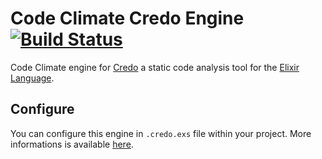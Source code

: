 # Code Climate Credo Engine [![Build Status](https://travis-ci.org/fazibear/codeclimate-credo.svg?branch=master)](https://travis-ci.org/fazibear/codeclimate-credo)

Code Climate engine for [Credo](https://github.com/rrrene/credo) a static code analysis tool for the [Elixir Language](http://elixir-lang.org/).

## Configure

You can configure this engine in `.credo.exs` file within your project. More informations is available [here](https://github.com/rrrene/credo#configuration).
